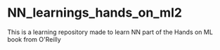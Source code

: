 # NN_learnings_hands_on_ml2
This is a learning repository made to learn NN part of the Hands on ML book from O'Reilly
